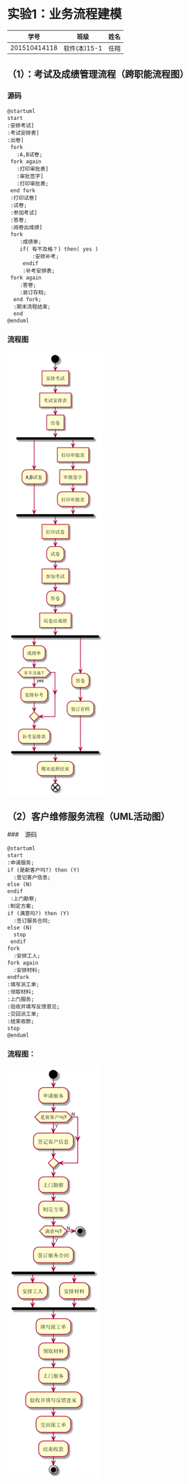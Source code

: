# 实验1：业务流程建模

|    学号   |       班级       |      姓名     |
|:---------:|:----------------:| :-------------:|
| 201510414118 |    软件(本)15-1 |   任翔   |

## （1）：考试及成绩管理流程（跨职能流程图）
### 源码
```
@startuml
start
:安排考试]
:考试安排表]
:出卷]
 fork
   :A,B试卷;
 fork again
   :打印审批表]
   :审批签字]
   :打印审批表;
 end fork
 :打印试卷]
 :试卷;
 :参加考试]
 :答卷;
 :阅卷出成绩]
 fork
    :成绩单;
    if( 有不及格？) then( yes )
        :安排补考;
     endif
     :补考安排表;
 fork again
    :答卷;
    :装订存档;
  end fork;
  :期末流程结束;
  end
@enduml
```
### 流程图
![](./test1_1.png '描述')

## （2）客户维修服务流程（UML活动图）
###　源码
```
@startuml
start
:申请服务;
if (是新客户吗?) then (Y)
  :登记客户信息;
else (N)
endif
 :上门勘察;
:制定方案;
if (满意吗?) then (Y)
  :签订服务合同;
else (N)
  stop
 endif
fork
  :安排工人;
fork again
  :安排材料;
endfork
:填写派工单;
:领取材料;
:上门服务;
:验收并填写反馈意见;
:交回派工单;
:结束收款;
stop
@enduml
```
### 流程图：
![](./test1_2.png '描述')
